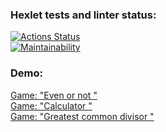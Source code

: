 ### Hexlet tests and linter status:
[![Actions Status](https://github.com/NikGor/python-project-49/workflows/hexlet-check/badge.svg)](https://github.com/NikGor/python-project-49/actions)<br>
[![Maintainability](https://api.codeclimate.com/v1/badges/3a9eede6c803805091f8/maintainability)](https://codeclimate.com/github/NikGor/python-project-49/maintainability)

<h3 align="left">Demo:</h3>

<a href="https://asciinema.org/a/6gXoT4jo8phDxDNmF5wW7PFQb">Game: "Even or not "</a><br> 
<a href="https://asciinema.org/a/kHnvvMkN0Ie2UUv8uYXlFaw1a">Game: "Calculator "</a><br>
<a href="https://asciinema.org/a/uR1UWpDUqGuWMA1Ci8afwtC9M">Game: "Greatest common divisor "</a><br>
